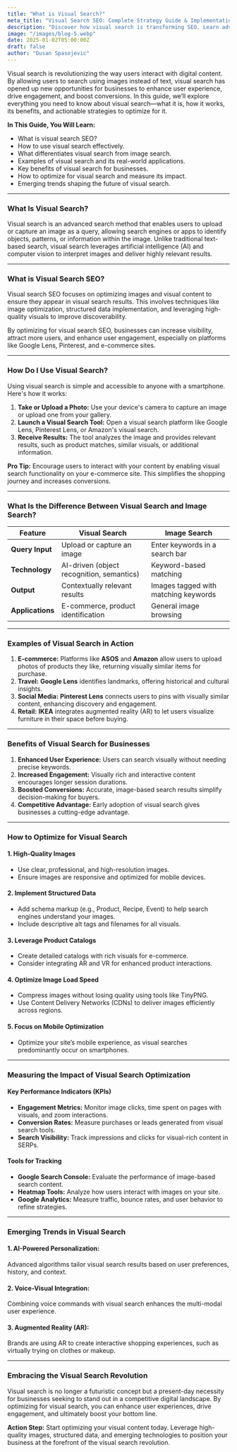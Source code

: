 ```yaml
---
title: "What is Visual Search?"
meta_title: "Visual Search SEO: Complete Strategy Guide & Implementation"
description: "Discover how visual search is transforming SEO. Learn advanced image optimization techniques, visual content strategies, and how to leverage AI-powered visual recognition to enhance your search visibility and user engagement."
image: "/images/blog-5.webp"
date: 2025-01-02T05:00:00Z
draft: false
author: "Dusan Spasojevic"
---
```


Visual search is revolutionizing the way users interact with digital content. By allowing users to search using images instead of text, visual search has opened up new opportunities for businesses to enhance user experience, drive engagement, and boost conversions. In this guide, we’ll explore everything you need to know about visual search—what it is, how it works, its benefits, and actionable strategies to optimize for it.

**In This Guide, You Will Learn:**

- What is visual search SEO?
- How to use visual search effectively.
- What differentiates visual search from image search.
- Examples of visual search and its real-world applications.
- Key benefits of visual search for businesses.
- How to optimize for visual search and measure its impact.
- Emerging trends shaping the future of visual search.

---

### What Is Visual Search?

Visual search is an advanced search method that enables users to upload or capture an image as a query, allowing search engines or apps to identify objects, patterns, or information within the image. Unlike traditional text-based search, visual search leverages artificial intelligence (AI) and computer vision to interpret images and deliver highly relevant results.

---

### What is Visual Search SEO?

Visual search SEO focuses on optimizing images and visual content to ensure they appear in visual search results. This involves techniques like image optimization, structured data implementation, and leveraging high-quality visuals to improve discoverability.

By optimizing for visual search SEO, businesses can increase visibility, attract more users, and enhance user engagement, especially on platforms like Google Lens, Pinterest, and e-commerce sites.

---

### How Do I Use Visual Search?

Using visual search is simple and accessible to anyone with a smartphone. Here's how it works:

1. **Take or Upload a Photo:** Use your device's camera to capture an image or upload one from your gallery.
2. **Launch a Visual Search Tool:** Open a visual search platform like Google Lens, Pinterest Lens, or Amazon's visual search.
3. **Receive Results:** The tool analyzes the image and provides relevant results, such as product matches, similar visuals, or additional information.

**Pro Tip:** Encourage users to interact with your content by enabling visual search functionality on your e-commerce site. This simplifies the shopping journey and increases conversions.

---

### What Is the Difference Between Visual Search and Image Search?

| **Feature**      | **Visual Search**                         | **Image Search**                     |
| ---------------- | ----------------------------------------- | ------------------------------------ |
| **Query Input**  | Upload or capture an image                | Enter keywords in a search bar       |
| **Technology**   | AI-driven (object recognition, semantics) | Keyword-based matching               |
| **Output**       | Contextually relevant results             | Images tagged with matching keywords |
| **Applications** | E-commerce, product identification        | General image browsing               |

---

### Examples of Visual Search in Action

1. **E-commerce:** Platforms like **ASOS** and **Amazon** allow users to upload photos of products they like, returning visually similar items for purchase.
2. **Travel:** **Google Lens** identifies landmarks, offering historical and cultural insights.
3. **Social Media:** **Pinterest Lens** connects users to pins with visually similar content, enhancing discovery and engagement.
4. **Retail:** **IKEA** integrates augmented reality (AR) to let users visualize furniture in their space before buying.

---

### Benefits of Visual Search for Businesses

1. **Enhanced User Experience:** Users can search visually without needing precise keywords.
2. **Increased Engagement:** Visually rich and interactive content encourages longer session durations.
3. **Boosted Conversions:** Accurate, image-based search results simplify decision-making for buyers.
4. **Competitive Advantage:** Early adoption of visual search gives businesses a cutting-edge advantage.

---

### How to Optimize for Visual Search

#### 1. **High-Quality Images**

- Use clear, professional, and high-resolution images.
- Ensure images are responsive and optimized for mobile devices.

#### 2. **Implement Structured Data**

- Add schema markup (e.g., Product, Recipe, Event) to help search engines understand your images.
- Include descriptive alt tags and filenames for all visuals.

#### 3. **Leverage Product Catalogs**

- Create detailed catalogs with rich visuals for e-commerce.
- Consider integrating AR and VR for enhanced product interactions.

#### 4. **Optimize Image Load Speed**

- Compress images without losing quality using tools like TinyPNG.
- Use Content Delivery Networks (CDNs) to deliver images efficiently across regions.

#### 5. **Focus on Mobile Optimization**

- Optimize your site’s mobile experience, as visual searches predominantly occur on smartphones.

---

### Measuring the Impact of Visual Search Optimization

#### Key Performance Indicators (KPIs)

- **Engagement Metrics:** Monitor image clicks, time spent on pages with visuals, and zoom interactions.
- **Conversion Rates:** Measure purchases or leads generated from visual search tools.
- **Search Visibility:** Track impressions and clicks for visual-rich content in SERPs.

#### Tools for Tracking

- **Google Search Console:** Evaluate the performance of image-based search content.
- **Heatmap Tools:** Analyze how users interact with images on your site.
- **Google Analytics:** Measure traffic, bounce rates, and user behavior to refine strategies.

---

### Emerging Trends in Visual Search

#### 1. **AI-Powered Personalization:**

Advanced algorithms tailor visual search results based on user preferences, history, and context.

#### 2. **Voice-Visual Integration:**

Combining voice commands with visual search enhances the multi-modal user experience.

#### 3. **Augmented Reality (AR):**

Brands are using AR to create interactive shopping experiences, such as virtually trying on clothes or makeup.

---

### Embracing the Visual Search Revolution

Visual search is no longer a futuristic concept but a present-day necessity for businesses seeking to stand out in a competitive digital landscape. By optimizing for visual search, you can enhance user experiences, drive engagement, and ultimately boost your bottom line.

**Action Step:** Start optimizing your visual content today. Leverage high-quality images, structured data, and emerging technologies to position your business at the forefront of the visual search revolution.
